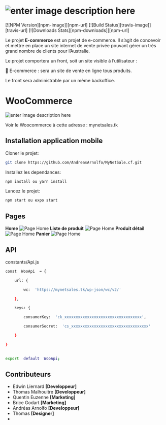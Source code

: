 
# ![enter image description here](https://media.discordapp.net/attachments/380289342385553410/577837031640662026/logo.png)

[![NPM Version][npm-image]][npm-url]
[![Build Status][travis-image]][travis-url]
[![Downloads Stats][npm-downloads]][npm-url]

Le projet **E-commerce** est un projet de e-commerce. Il s’agit de concevoir et mettre en place un site internet de vente privée pouvant gérer un très grand nombre de clients pour l’Australie.

  
Le projet comportera un front, soit un site visible à l’utilisateur :

 E-commerce : sera un site de vente en ligne tous produits.

Le front sera administrable par un même backoffice.

# WooCommerce
![enter image description here](https://media.discordapp.net/attachments/397525296208805901/578544205681524766/Capture_decran_2019-05-16_a_13.27.36.png?width=800&height=453)

Voir le Woocommerce à cette adresse : mynetsales.tk
## Installation application mobile

Cloner le projet:

```sh
git clone https://github.com/AndreasArnolfo/MyNetSale.cf.git
```

Installez les dependances:

```sh
npm install ou yarn install
```
Lancez le projet:

```sh
npm start ou expo start
```

## Pages

**Home**
![Page Home](https://media.discordapp.net/attachments/397525296208805901/578543786318102548/Capture_decran_2019-05-16_a_13.25.57.png?width=338&height=600)
**Liste de produit**
![Page Home](https://media.discordapp.net/attachments/397525296208805901/578547074568683533/Capture_decran_2019-05-16_a_13.38.14.png?width=338&height=600)
**Produit détail**
![Page Home](https://media.discordapp.net/attachments/397525296208805901/578547072983236608/Capture_decran_2019-05-16_a_13.38.36.png?width=339&height=601)
**Panier**
![Page Home](https://media.discordapp.net/attachments/397525296208805901/578547053760741386/Capture_decran_2019-05-16_a_13.38.55.png?width=339&height=601)

## API

constants/Api.js 

```sh
const  WooApi  = {

	url: {

		wc:  'https://mynetsales.tk/wp-json/wc/v2/'

	},

	keys: {

		consumerKey:  'ck_xxxxxxxxxxxxxxxxxxxxxxxxxxxxxxxxxx',

		consumerSecret:  'cs_xxxxxxxxxxxxxxxxxxxxxxxxxxxxxxxxxx'

	}

}

  
export  default  WooApi;
```




## Contributeurs

 - Edwin Liernard 			**[Developpeur]**
 - Thomas Malhouitre	**[Developpeur]**
 - Quentin Euzenne 		**[Marketing]**
 - Brice Godart 				**[Marketing]**
 - Andréas Arnolfo 		**[Developpeur]**
 - Thomas	**[Designer]**
 - 
